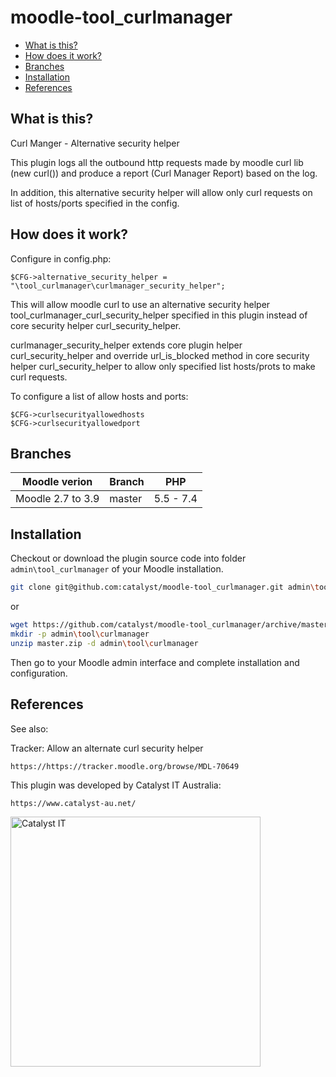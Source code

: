 # moodle-tool_curlmanager

* [What is this?](#what-is-this)
* [How does it work?](#how-does-it-work)
* [Branches](#branches)
* [Installation](#installation)
* [References](#references)


What is this?
-------------
Curl Manger - Alternative security helper

This plugin logs all the outbound http requests made by moodle curl lib (new curl()) and produce a report (Curl Manager Report) based on the log.

In addition, this alternative security helper will allow only curl requests on list of hosts/ports specified in the config.

How does it work?
-----------------

Configure in config.php:

```
$CFG->alternative_security_helper = "\tool_curlmanager\curlmanager_security_helper";
```

This will allow moodle curl to use an alternative security helper tool_curlmanager_curl_security_helper specified in this plugin
instead of core security helper curl_security_helper.

curlmanager_security_helper extends core plugin helper curl_security_helper and override url_is_blocked method in 
core security helper curl_security_helper to allow only specified list hosts/prots to make curl requests.

To configure a list of allow hosts and ports:

```
$CFG->curlsecurityallowedhosts
$CFG->curlsecurityallowedport
```

Branches
--------

| Moodle verion     | Branch      | PHP       |
| ----------------- | ----------- | --------  |
| Moodle 2.7 to 3.9 | master      | 5.5 - 7.4 |

Installation
------------
Checkout or download the plugin source code into folder `admin\tool_curlmanager` of your Moodle installation.

```sh
git clone git@github.com:catalyst/moodle-tool_curlmanager.git admin\tool\curlmanager
```
or
```sh
wget https://github.com/catalyst/moodle-tool_curlmanager/archive/master.zip
mkdir -p admin\tool\curlmanager
unzip master.zip -d admin\tool\curlmanager
```
Then go to your Moodle admin interface and complete installation and configuration.

References
----------

See also:

Tracker: Allow an alternate curl security helper
```
https://https://tracker.moodle.org/browse/MDL-70649
```

This plugin was developed by Catalyst IT Australia:
```
https://www.catalyst-au.net/
```

<img alt="Catalyst IT" src="https://cdn.rawgit.com/CatalystIT-AU/moodle-auth_saml2/master/pix/catalyst-logo.svg" width="400">
